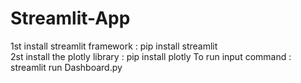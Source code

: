 # Streamlit-App
1st install streamlit framework : pip install streamlit  
2st install the plotly library : pip install plotly
To run input command : streamlit run Dashboard.py
